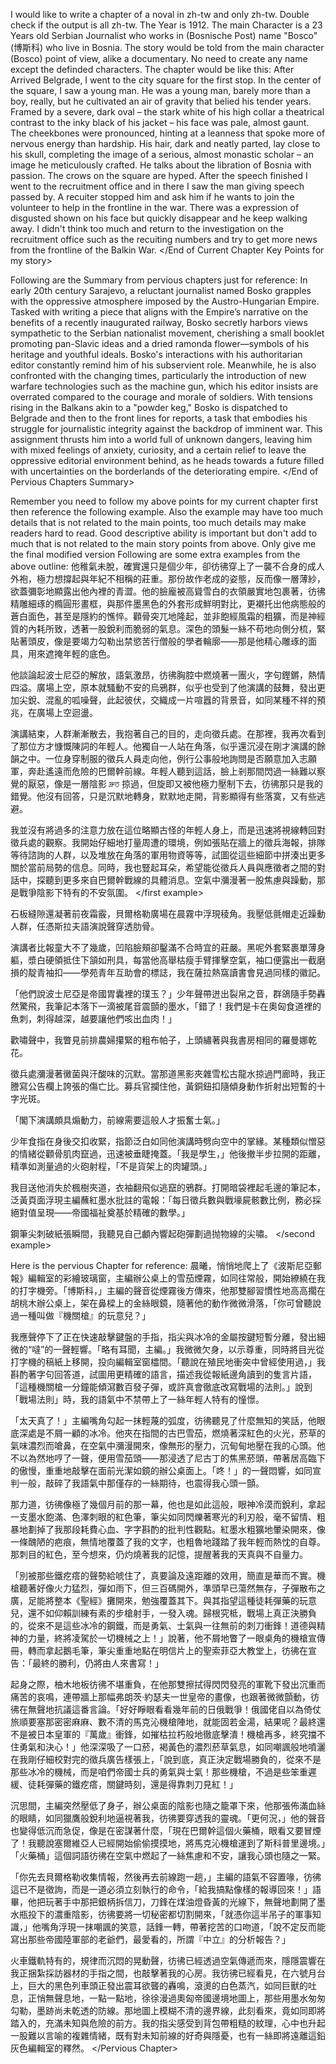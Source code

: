 I would like to write a chapter of a noval in zh-tw and only zh-tw. Double check if the output is all zh-tw.
The Year is 1912.
The main Character is a 23 Years old Serbian Journalist who works in (Bosnische Post) name "Bosco" (博斯科) who live in Bosnia.
The story would be told from the main character (Bosco) point of view, alike a documentary.
No need to create any name except the definded characters.
The chapter would be like this:
<Start of Current Chapter Key Points for my story>
After Arrived Belgrade, I went to the city square for the first stop. In the center of the square, I saw a young man.
He was a young man, barely more than a boy, really, but he cultivated an air of gravity that belied his tender years. Framed by a severe, dark oval – the stark white of his high collar a theatrical contrast to the inky black of his jacket – his face was pale, almost gaunt. The cheekbones were pronounced, hinting at a leanness that spoke more of nervous energy than hardship. His hair, dark and neatly parted, lay close to his skull, completing the image of a serious, almost monastic scholar – an image he meticulously crafted.
He talks about the libration of Bosnia with passion. The crows on the square are hyped.
After the speech finished I went to the recruitment office and in there I saw the man giving speech passed by. A recuiter stopped him and ask him if he wants to join the volunteer to help in the frontline in the war. There was a expression of disgusted shown on his face but quickly disappear and he keep walking away.
I didn't think too much and return to the investigation on the recruitment office such as the recuiting numbers and try to get more news from the frontline of the Balkin War.
</End of Current Chapter Key Points for my story>

Following are the Summary from pervious chapters just for reference:
<Start of Pervious Chapters Summary>
In early 20th century Sarajevo, a reluctant journalist named Bosko grapples with the oppressive atmosphere imposed by the Austro-Hungarian Empire. Tasked with writing a piece that aligns with the Empire’s narrative on the benefits of a recently inaugurated railway, Bosko secretly harbors views sympathetic to the Serbian nationalist movement, cherishing a small booklet promoting pan-Slavic ideas and a dried ramonda flower—symbols of his heritage and youthful ideals. Bosko's interactions with his authoritarian editor constantly remind him of his subservient role. Meanwhile, he is also confronted with the changing times, particularly the introduction of new warfare technologies such as the machine gun, which his editor insists are overrated compared to the courage and morale of soldiers. With tensions rising in the Balkans akin to a "powder keg," Bosko is dispatched to Belgrade and then to the front lines for reports, a task that embodies his struggle for journalistic integrity against the backdrop of imminent war. This assignment thrusts him into a world full of unknown dangers, leaving him with mixed feelings of anxiety, curiosity, and a certain relief to leave the oppressive editorial environment behind, as he heads towards a future filled with uncertainties on the borderlands of the deteriorating empire.
</End of Pervious Chapters Summary>

Remember you need to follow my above points for my current chapter first then reference the following example. Also the example may have too much details that is not related to the main points, too much details may make readers hard to read. Good descriptive ability is important but don't add to much that is not related to the main story points from above. Only give me the final modified version
Following are some extra examples from the above outline:
<first example>
他稚氣未脫，確實還只是個少年，卻彷彿穿上了一襲不合身的成人外袍，極力想撐起與年紀不相稱的莊重。那份故作老成的姿態，反而像一層薄紗，欲蓋彌彰地顯露出他內裡的青澀。他的臉龐被高聳雪白的衣領嚴實地包裹著，彷彿精雕細琢的橢圓形畫框，與那件墨黑色的外套形成鮮明對比，更襯托出他病態般的蒼白面色，甚至是隱約的憔悴。顴骨突兀地隆起，並非飽經風霜的粗獷，而是神經質的內耗所致，透著一股銳利而脆弱的氣息。深色的頭髮一絲不苟地向側分梳，緊貼著頭皮，像是要竭力勾勒出禁慾苦行僧般的學者輪廓——那是他精心雕琢的面具，用來遮掩年輕的底色。

他談論起波士尼亞的解放，語氣激昂，彷彿胸腔中燃燒著一團火，字句鏗鏘，熱情四溢。廣場上空，原本就騷動不安的烏鴉群，似乎也受到了他演講的鼓舞，發出更加尖銳、混亂的呱噪聲，此起彼伏，交織成一片喧囂的背景音，如同某種不祥的預兆，在廣場上空迴盪。

演講結束，人群漸漸散去，我抱著自己的目的，走向徵兵處。在那裡，我再次看到了那位方才慷慨陳詞的年輕人。他獨自一人站在角落，似乎還沉浸在剛才演講的餘韻之中。一位身穿制服的徵兵人員走向他，例行公事般地詢問是否願意加入志願軍，奔赴遙遠而危險的巴爾幹前線。年輕人聽到這話，臉上剎那間閃過一絲難以察覺的厭惡，像是一層陰影 দ্রুত 掠過，但旋即又被他極力壓制下去，彷彿那只是我的錯覺。他沒有回答，只是沉默地轉身，默默地走開，背影顯得有些落寞，又有些逃避。

我並沒有將過多的注意力放在這位略顯古怪的年輕人身上，而是迅速將視線轉回對徵兵處的觀察。我開始仔細地打量周遭的環境，例如張貼在牆上的徵兵海報，排隊等待諮詢的人群，以及堆放在角落的軍用物資等等，試圖從這些細節中拼湊出更多關於當前局勢的信息。同時，我也豎起耳朵，希望能從徵兵人員與應徵者之間的對話中，探聽到更多來自巴爾幹戰線的具體消息。空氣中瀰漫著一股焦慮與躁動，那是戰爭陰影下特有的不安氛圍。
</first example>

<second example>
石板縫隙還凝著前夜霜霰，貝爾格勒廣場在晨霧中浮現稜角。我壓低氈帽走近躁動人群，任憑斯拉夫語演說聲穿透肋骨。

演講者比報童大不了幾歲，凹陷臉頰卻鑿滿不合時宜的莊嚴。黑呢外套緊裹單薄身軀，漿白硬領抵住下頷如刑具，每當他高舉枯瘦手臂揮擊空氣，袖口便露出一截磨損的靛青袖扣——學苑青年互助會的標誌，我在薩拉熱窩讀書會見過同樣的徽記。

「他們說波士尼亞是帝國胃囊裡的璞玉？」少年聲帶迸出裂帛之音，群鴿隨手勢轟然驚飛，我筆記本落下一滴被尾音震顫的墨水，「錯了！我們是卡在奧匈食道裡的魚刺，刺得越深，越要讓他們咳出血肉！」

歡嘯聲中，我瞥見前排農婦攥緊的粗布帕子，上頭繡著與我書房相同的羅曼娜乾花。

徵兵處瀰漫著黴菌與汗酸味的沉默。當那道黑影夾雜雪松古龍水掠過門廊時，我正謄寫公告欄上誇張的傷亡比。募兵官攔住他，黃銅鈕扣隨傾身動作折射出短暫的十字光斑。

「閣下演講頗具煽動力，前線需要這般人才振奮士氣。」

少年食指在身後交扣收緊，指節泛白如同他演講時劈向空中的掌緣。某種類似憎惡的情緒從顴骨肌肉竄過，迅速被垂睫掩蓋。「我是學生，」他後撤半步拉開的距離，精準如測量過的火砲射程，「不是貨架上的肉罐頭。」

我目送他消失於楓樹夾道，衣袖翻飛似逃竄的鴉群。打開暗袋裡起毛邊的筆記本，泛黃頁面浮現主編蘸紅墨水批註的電報：「每日徵兵數與戰壕屍骸數比例，務必採絕對值呈現——帝國福祉奠基於精確的數學。」

鋼筆尖刺破紙張瞬間，我聽見自己顱內響起砲彈劃過抛物線的尖嘯。
</second example>

Here is the pervious Chapter for reference:
<Pervious Chapter>
晨曦，悄悄地爬上了《波斯尼亞郵報》編輯室的彩繪玻璃窗，主編辦公桌上的雪茄煙霧，如同往常般，開始繚繞在我的打字機旁。「博斯科，」主編的聲音從煙霧後方傳來，他那雙腳習慣性地高高擱在胡桃木辦公桌上，架在鼻樑上的金絲眼鏡，隨著他的動作微微滑落，「你可曾聽說過一種叫做『機關槍』的玩意兒？」

我應聲停下了正在快速敲擊鍵盤的手指，指尖與冰冷的金屬按鍵短暫分離，發出細微的“噠”的一聲輕響。「略有耳聞，主編。」我微微欠身，以示尊重，同時將目光從打字機的稿紙上移開，投向編輯室窗櫺間。「聽說在殖民地衝突中曾經使用過，」我斟酌著字句回答道，試圖用更精確的語言，描述我從報紙邊角讀到的隻言片語，「這種機關槍一分鐘能傾瀉數百發子彈，或許真會徹底改寫戰場的法則。」說到「戰場法則」時，我的語氣中不禁帶上了一絲年輕人特有的憧憬。

「太天真了！」主編嘴角勾起一抹輕蔑的弧度，彷彿聽見了什麼無知的笑話，他眼底深處是不屑一顧的冰冷。他夾在指間的古巴雪茄，燃燒著深紅色的火光，菸草的氣味濃烈而嗆鼻，在空氣中瀰漫開來，像無形的壓力，沉甸甸地壓在我的心頭。他不以為然地哼了一聲，便用雪茄頭——那浸透了尼古丁的焦黑菸頭，帶著居高臨下的傲慢，重重地敲擊在面前光潔如鏡的辦公桌面上。「咚！」的一聲悶響，如同宣判一般，敲碎了我語氣中那僅存的一絲期待，也震得我心頭一顫。

那力道，彷彿像極了幾個月前的那一幕，他也是如此這般，眼神冷漠而銳利，拿起一支墨水飽滿、色澤刺眼的紅色筆，筆尖如同閃爍著寒光的利刃般，毫不留情、粗暴地劃掉了我那段耗費心血、字字斟酌的批判性觀點。紅墨水粗獷地暈染開來，像一條醜陋的疤痕，無情地覆蓋了我的文字，也粗魯地踐踏了我年輕而熱忱的自尊。那刺目的紅色，至今想來，仍灼燒著我的記憶，提醒著我的天真與不自量力。

「別被那些鐵疙瘩的聲勢給唬住了，真要論及遠距離的效用，簡直是華而不實。機槍聽著好像火力猛烈，彈如雨下，但三百碼開外，準頭早已蕩然無存，子彈散布之廣，足能將整本《聖經》攤開來，勉強覆蓋其下。與其指望這種徒耗彈藥的玩意兒，還不如仰賴訓練有素的步槍射手，一發入魂。歸根究柢，戰場上真正決勝負的，從來不是這些冰冷的鋼鐵，而是勇氣、士氣與一往無前的刺刀衝鋒！道德與精神的力量，終將凌駕於一切機械之上！」說著，他不屑地瞥了一眼桌角的機槍宣傳冊，轉而拿起鵝毛筆，筆尖重重地點在明信片上的聖索菲亞大教堂上，彷彿在宣告：「最終的勝利，仍將由人來書寫！」

起身之際，柚木地板彷彿不堪重負，在他那雙擦拭得閃閃發亮的軍靴下發出沉重而痛苦的哀鳴，連帶牆上那幅弗朗茨·約瑟夫一世皇帝的畫像，也跟著微微顫動，彷彿在無聲地抗議這番言論。「好好睜眼看看幾年前的日俄戰爭！俄國佬自以為倚仗旅順要塞那密密麻麻、數不清的馬克沁機槍陣地，就能固若金湯，結果呢？最終還不是被日本皇軍的『萬歲』衝鋒，如摧枯拉朽般地徹底擊潰！機槍再多，終究擋不住勇氣和決心！」他深深吸了一口菸，褐黃色的濃烈菸草氣息，如同嘲諷般地噴灑在我剛仔細校對完的徵兵廣告樣張上，「說到底，真正決定戰場勝負的，從來不是那些冰冷的機械，而是咱們帝國士兵的勇氣與士氣！那些機槍，不過是些笨重遲緩、徒耗彈藥的鐵疙瘩，關鍵時刻，還是得靠刺刀見紅！」

沉思間，主編突然壓低了身子，辦公桌面的陰影也隨之籠罩下來，他那張佈滿血絲的眼睛，如同獵鷹般銳利地逼視著我，彷彿要穿透我的靈魂。「更何況，」他的聲音也變得低沉而急促，像是在密謀著什麼，「現在巴爾幹這個火藥桶，眼看又要冒煙了！我聽說塞爾維亞人已經開始偷偷摸摸地，將馬克沁機槍運到了斯科普里邊境。」「火藥桶」這個詞語彷彿在空氣中燃起了一絲焦慮和不安，讓我心頭也隨之一緊。

「你先去貝爾格勒收集情報，然後再去前線跑一趟，」主編的語氣不容置喙，彷彿這已不是徵詢，而是一道必須立刻執行的命令，「給我搞點像樣的報導回來！」語畢，他把玩著手中那把銀柄拆信刀，刀鋒在煤油燈昏黃的光線下，無聲地劃開了墨水瓶投下的濃重陰影，彷彿要將一切秘密都切割開來，「就憑你這半吊子的軍事知識，」他嘴角浮現一抹嘲諷的笑意，話鋒一轉，帶著挖苦的口吻道，「說不定反而能寫出那些帝國陸軍部的老爺們，最愛看的，所謂『中立』的分析報告？」

火車鐵軌特有的，規律而沉悶的晃動聲，彷彿已經透過空氣傳遞而來，隱隱震響在我正捆紮採訪器材的手指之間，也敲擊著我的心房。我彷彿已經看見，在六號月台上，巨大的黑色列車頭正發出震耳欲聾的轟鳴，滾燙的白色蒸汽，如同巨獸的吐息，正悄無聲息地，一點一點地，徐徐漫過奧匈帝國邊境地圖上，那些用墨水匆匆勾勒，墨跡尚未乾透的防線。那地圖上模糊不清的邊界線，此刻看來，竟如同即將踏入的，充滿未知與危險的前方。我的指尖感受到背包帶粗糙的紋理，心中也升起一股難以言喻的複雜情緒，既有對未知前線的好奇與隱憂，也有一絲即將遠離這鉛灰色編輯室的釋然。
</Pervious Chapter>
